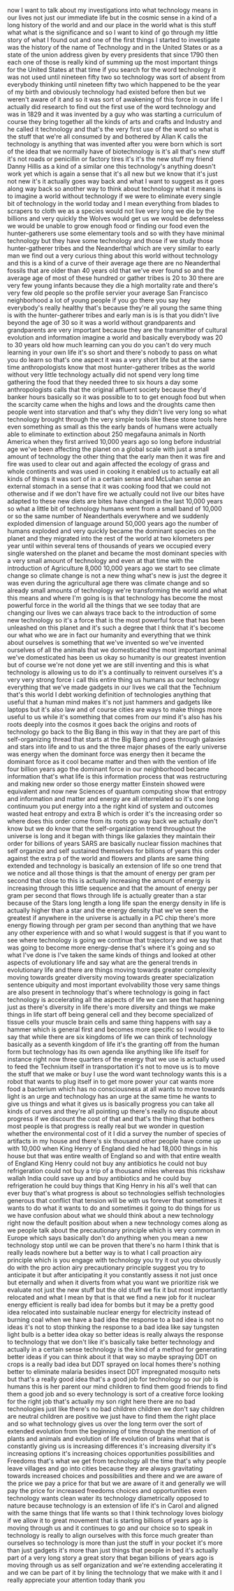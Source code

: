 
now I want to talk about my
investigations into what technology
means in our lives not just our
immediate life but in the cosmic sense
in a kind of a long history of the world
and and our place in the world what is
this stuff what what is the significance
and so I want to kind of go through my
little story of what I found out and one
of the first things I started to
investigate was the history of the name
of Technology and in the United States
or as a state of the union address given
by every presidents that since 1790 then
each one of those is really kind of
summing up the most important things for
the United States at that time if you
search for the word technology it was
not used until nineteen fifty two so
technology was sort of absent from
everybody thinking until nineteen fifty
two which happened to be the year of my
birth and obviously technology had
existed before then but we weren&#39;t aware
of it and so it was sort of awakening of
this force in our life I actually did
research to find out the first use of
the word technology and was in 1829 and
it was invented by a guy who was
starting a curriculum of course they
bring together all the kinds of arts and
crafts and Industry and he called it
technology and that&#39;s the very first use
of the word so what is the stuff that
we&#39;re all consumed by and bothered by
Allan K calls the technology is anything
that was invented after you were born
which is sort of the idea that we
normally have of biotechnology is it&#39;s
all that&#39;s new stuff it&#39;s not roads or
penicillin or factory tires it&#39;s it&#39;s
the new stuff my friend Danny Hillis as
a kind of a similar one this
technology&#39;s anything doesn&#39;t work yet
which is again a sense that it&#39;s all new
but we know that it&#39;s just not new it&#39;s
it actually goes way back and what I
want to suggest as it goes along way
back so another way to think about
technology what it means is to imagine a
world without technology if we were to
eliminate
every single bit of technology in the
world today and I mean everything from
blades to scrapers to cloth we as a
species would not live very long we die
by the billions and very quickly the
Wolves would get us we would be
defenseless we would be unable to grow
enough food or finding our food even the
hunter-gatherers use some elementary
tools and so with they have minimal
technology but they have some technology
and those if we study those
hunter-gatherer tribes and the
Neanderthal which are very similar to
early man we find out a very curious
thing about this world without
technology and this is a kind of a curve
of their average age there are no
Neanderthal fossils that are older than
40 years old that we&#39;ve ever found so
and the average age of most of these
hundred or gather tribes is 20 to 30
there are very few young infants because
they die a high mortality rate and
there&#39;s very few old people so the
profile servier your average San
Francisco neighborhood a lot of young
people if you go there you say hey
everybody&#39;s really healthy that&#39;s
because they&#39;re all young the same thing
is with the hunter-gatherer tribes and
early man is is is that you didn&#39;t live
beyond the age of 30 so it was a world
without grandparents and grandparents
are very important because they are the
transmitter of cultural evolution and
information imagine a world and
basically everybody was 20 to 30 years
old how much learning can you do you
can&#39;t do very much learning in your own
life it&#39;s so short and there&#39;s nobody to
pass on what you do learn so that&#39;s one
aspect it was a very short life but at
the same time anthropologists know that
most hunter-gatherer tribes as the world
without very little technology actually
did not spend very long time gathering
the food that they needed three to six
hours a day some anthropologists calls
that the original affluent society
because they&#39;d banker hours basically so
it was possible to to to get enough food
but when the scarcity came when the
highs and lows and the droughts came
then people went into starvation and
that&#39;s why they didn&#39;t live very long so
what technology brought through the very
simple tools like these stone tools here
even something as small as this the
early bands of humans were actually able
to eliminate to extinction about 250
megafauna animals in North America when
they first arrived 10,000 years ago so
long before industrial age we&#39;ve been
affecting the planet on a global scale
with just a small amount of technology
the other thing that the early man then
it was fire and fire was used to clear
out and again affected the ecology of
grass and whole continents and was used
in cooking it enabled us to actually eat
all kinds of things it was sort of in a
certain sense and McLuhan sense an
external stomach in a sense that it was
cooking food that we could not otherwise
and if we don&#39;t have fire we actually
could not live our bites have adapted to
these new diets are bites have changed
in the last 10,000 years so what a
little bit of technology humans went
from a small band of 10,000 or so the
same number of Neanderthals everywhere
and we suddenly exploded dimension of
language around 50,000 years ago the
number of humans exploded and very
quickly became the dominant species on
the planet and they migrated into the
rest of the world at two kilometers per
year until within several tens of
thousands of years we occupied every
single watershed on the planet and
became the most dominant species with a
very small amount of technology and even
at that time with the introduction of
Agriculture 8,000 10,000 years ago we
start to see climate change so climate
change is not a new thing what&#39;s new is
just the degree it was even during the
agricultural age there was climate
change and so already small amounts of
technology we&#39;re transforming the world
and what this means and where I&#39;m going
is is that technology has become the
most powerful force in the world all the
things that we see today that are
changing our lives we can always trace
back to the introduction of some new
technology so it&#39;s a force that is the
most powerful force that has been
unleashed on this planet and it&#39;s such a
degree that I think that it&#39;s become our
what who we are in fact our humanity and
everything that we think about ourselves
is something that we&#39;ve invented so
we&#39;ve invented ourselves of all the
animals that we
domesticated the most important animal
we&#39;ve domesticated has been us okay so
humanity is our greatest invention but
of course we&#39;re not done yet we are
still inventing and this is what
technology is allowing us to do it&#39;s a
continually to reinvent ourselves it&#39;s a
very very strong force i call this
entire thing us humans as our technology
everything that we&#39;ve made gadgets in
our lives we call that the Technium
that&#39;s this world I debt working
definition of technologies anything that
useful that a human mind makes it&#39;s not
just hammers and gadgets like laptops
but it&#39;s also law and of course cities
are ways to make things more useful to
us while it&#39;s something that comes from
our mind it&#39;s also has his roots deeply
into the cosmos it goes back the origins
and roots of technology go back to the
Big Bang in this way in that they are
part of this self-organizing thread that
starts at the Big Bang and goes through
galaxies and stars into life and to us
and the three major phases of the early
universe was energy when the dominant
force was energy then it became the
dominant force as it cool became matter
and then with the vention of life four
billion years ago the dominant force in
our neighborhood became information
that&#39;s what life is this information
process that was restructuring and
making new order so those energy matter
Einstein showed were equivalent and now
new Sciences of quantum computing show
that entropy and information and matter
and energy are all interrelated so it&#39;s
one long continuum you put energy into a
the right kind of system and outcomes
wasted heat entropy and extra B which is
order it&#39;s the increasing order so where
does this order come from its roots go
way back we actually don&#39;t know but we
do know that the self-organization trend
throughout the universe is long and it
began with things like galaxies they
maintain their order for billions of
years SARS are basically nuclear fission
machines that self organize and self
sustained themselves for billions of
years this order against the extra p of
the world and flowers and plants are
same thing extended and technology is
basically an extension of life so one
trend that we notice and all those
things is that the amount of energy per
gram per second that close to this is
actually increasing the amount of energy
is increasing through this little
sequence and that the amount of energy
per gram per second that flows through
life is actually greater than a star
because of the Stars long length a long
life span the energy density in life is
actually higher than a star and the
energy density that we&#39;ve seen the
greatest if anywhere in the universe is
actually in a PC chip there&#39;s more
energy flowing through per gram per
second than anything that we have any
other experience with and so what I
would suggest is that if you want to see
where technology is going we continue
that trajectory and we say that was
going to become more energy-dense that&#39;s
where it&#39;s going and so what I&#39;ve done
is I&#39;ve taken the same kinds of things
and looked at other aspects of
evolutionary life and say what are the
general trends in evolutionary life and
there are things moving towards greater
complexity moving towards greater
diversity moving towards greater
specialization sentence ubiquity and
most important evolvability those very
same things are also present in
technology that&#39;s where technology is
going in fact technology is accelerating
all the aspects of life we can see that
happening just as there&#39;s diversity in
life there&#39;s more diversity and things
we make things in life start off being
general cell and they become specialized
of tissue cells your muscle brain cells
and same thing happens with say a hammer
which is general first and becomes more
specific so I would like to say that
while there are six kingdoms of life we
can think of technology basically as a
seventh kingdom of life it&#39;s the
granting off from the human form but
technology has its own agenda like
anything like life itself for instance
right now three quarters of the energy
that we use is actually used to feed the
Technium itself in transportation it&#39;s
not to move us is to move the stuff that
we make or buy I use the word want
technology wants this is a robot that
wants to plug itself in to get more
power your cat wants more
food a bacterium which has no
consciousness at all wants to move
towards light is an urge and technology
has an urge at the same time he wants to
give us things and what it gives us is
basically progress you can take all
kinds of curves and they&#39;re all pointing
up there&#39;s really no dispute about
progress if we discount the cost of that
and that&#39;s the thing that bothers most
people is that progress is really real
but we wonder in question whether the
environmental cost of it I did a survey
the number of species of artifacts in my
house and there&#39;s six thousand other
people have come up with 10,000 when
King Henry of England died he had 18,000
things in his house but that was entire
wealth of England so and with that
entire wealth of England King Henry
could not buy any antibiotics he could
not buy refrigeration could not buy a
trip of a thousand miles whereas this
rickshaw wallah India could save up and
buy antibiotics and he could buy
refrigeration he could buy things that
King Henry in his all&#39;s well that can
ever buy that&#39;s what progress is about
so technologies selfish technologies
generous that conflict that tension will
be with us forever that sometimes it
wants to do what it wants to do and
sometimes it going to do things for us
we have confusion about what we should
think about a new technology right now
the default position about when a new
technology comes along as we people talk
about the precautionary principle which
is very common in Europe which says
basically don&#39;t do anything when you
mean a new technology stop until we can
be proven that there&#39;s no harm I think
that is really leads nowhere but a
better way is to what I call proaction
airy principle which is you engage with
technology you try it out you obviously
do with the pro action airy
precautionary principle suggest you try
to anticipate it but after anticipating
it you constantly assess it not just
once but eternally and when it diverts
from what you want we prioritize risk we
evaluate not just the new stuff but the
old stuff we fix it but most importantly
relocated and what I mean by that is
that we find a new job for it nuclear
energy efficient is really bad idea
for bombs but it may be a pretty good
idea relocated into sustainable nuclear
energy for electricity instead of
burning coal when we have a bad idea the
response to a bad idea is not no ideas
it&#39;s not to stop thinking the response
to a bad idea like say tungsten light
bulb is a better idea okay so better
ideas is really always the response to
technology that we don&#39;t like it&#39;s
basically take better technology and
actually in a certain sense technology
is the kind of a method for generating
better ideas if you can think about it
that way so maybe spraying DDT on crops
is a really bad idea but DDT sprayed on
local homes there&#39;s nothing better to
eliminate malaria besides insect DDT
impregnated mosquito nets but that&#39;s a
really good idea that&#39;s a good job for
technology so our job is humans this is
her parent our mind children to find
them good friends to find them a good
job and so every technology is sort of a
creative force looking for the right job
that&#39;s actually my son right here there
are no bad technologies just like
there&#39;s no bad children children we
don&#39;t say children are neutral children
are positive we just have to find them
the right place and so what technology
gives us over the long term over the
sort of extended evolution from the
beginning of time through the mention of
of plants and animals and evolution of
life evolution of brains what that is
constantly giving us is increasing
differences it&#39;s increasing diversity
it&#39;s increasing options it&#39;s increasing
choices opportunities possibilities and
Freedoms that&#39;s what we get from
technology all the time that&#39;s why
people leave villages and go into cities
because they are always gravitating
towards increased choices and
possibilities and there and we are aware
of the price we pay a price for that but
we are aware of it and generally we will
pay the price for increased freedoms
choices and opportunities even
technology wants clean water its
technology diametrically opposed to
nature because technology is an
extension of life it&#39;s in
Carol and aligned with the same things
that life wants so that I think
technology loves biology if we allow it
to great movement that is starting
billions of years ago is moving through
us and it continues to go and our choice
so to speak in technology is really to
align ourselves with this force much
greater than ourselves so technology is
more than just the stuff in your pocket
it&#39;s more than just gadgets it&#39;s more
than just things that people in bed it&#39;s
actually part of a very long story a
great story that began billions of years
ago is moving through us as self
organization and we&#39;re extending
accelerating it and we can be part of it
by lining the technology that we make
with it and I really appreciate your
attention today thank you
